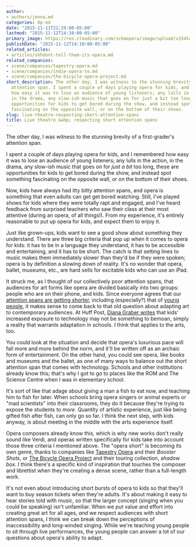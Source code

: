 ```yaml
---
author:
- authors/jenna.md
categories: Op-ed
date: "2015-11-11T21:29:00-05:00"
lastmod: "2015-11-12T14:10:00-05:00"
primary_image: https://res.cloudinary.com/schmopera/image/upload/v1545409169/media/webhook-uploads/1447355213658/2015-11-12%20-%20Attention%20Span.jpg.jpg
publishDate: "2015-11-12T14:10:00-05:00"
related_articles:
- articles/shhdont-tell-them-its-opera.md
related_companies:
- scene/companies/tapestry-opera.md
- scene/companies/indie-opera-to.md
- scene/companies/the-bicycle-opera-project.md
short_description: The other day, I was witness to the stunning brevity of a first-grader&#039;s
  attention span. I spent a couple of days playing opera for kids, and I remembered
  how easy it was to lose an audience of young listeners; any lulls in the action,
  in the drama, any slow-ish music that goes on for just a bit too long, these are
  opportunities for kids to get bored during the show, and instead spot something
  fascinating on the opposite wall, or on the bottom of their shoes.
slug: live-theatre-respecting-short-attention-spans
title: Live theatre &amp; respecting short attention spans
---
```


The other day, I was witness to the stunning brevity of a first-grader's attention span.


I spent a couple of days playing opera for kids, and I remembered how easy it was to lose an audience of young listeners; any lulls in the action, in the drama, any slow-ish music that goes on for *just a bit* too long, these are opportunities for kids to get bored during the show, and instead spot something fascinating on the opposite wall, or on the bottom of their shoes.

Now, kids have always had itty bitty attention spans, and opera is something that even adults can get get bored watching. Still, I've played shows for kids where they were totally rapt and engaged, and I've heard feedback from surprised teachers who saw their class at their most attentive (during an opera, of all things!). From my experience, it's entirely reasonable to put up opera for kids, and expect them to enjoy it. 

Just like grown-ups, kids want to see a good show about something they understand. There are three big criteria that pop up when it comes to opera for kids: it has to be in a language they understand, it has to be accessible and entertaining, and it has to be short. The catch is that setting lines to music makes them immediately slower than they'd be if they were spoken; opera is by definition a slowing down of reality. It's no wonder that opera, ballet, museums, etc., are hard sells for excitable kids who can use an iPad.

It struck me, as I thought of our collectively poor attention spans, that audiences for art forms like opera are divided basically into two groups: people who are on their phone, and kids. Since everyone agrees that our [attention spans are getting shorter](http://www.telegraph.co.uk/news/science/science-news/11607315/Humans-have-shorter-attention-span-than-goldfish-thanks-to-smartphones.html), including (especially?) that of [young people](http://www.huffingtonpost.com/diana-graber/kids-tech-and-those-shrinking-attention-spans_b_4870655.html), it makes sense to come back to that old question about adapting art to contemporary audiences. At Huff Post, [Diana Graber writes](http://www.huffingtonpost.com/diana-graber/kids-tech-and-those-shrinking-attention-spans_b_4870655.html) that kids' increased exposure to technology may not be something to bemoan, simply a reality that warrants adaptation in schools. I think that applies to the arts, too.

You could look at the situation and decide that opera's luxurious pace will fall more and more behind the norm, and it'll be written off as an archaic form of entertainment. On the other hand, you could see opera, like books and museums and the ballet, as one of many ways to balance out the short attention span that comes with technology. Schools and other institutions already know this; that's why I got to go to places like the ROM and The Science Centre when I was in elementary school. 

It's sort of like that adage about giving a man a fish to eat now, and teaching him to fish for later. When schools bring opera singers or animal experts or "mad scientists" into their classrooms, they do it because they're trying to expose the students to *more*. Quantity of artistic experience, just like being gifted fish after fish, can only go so far. I think the next step, with kids anyway, is about meeting in the middle with the arts experience itself.

Opera composers already know this, which is why new works don't really sound like Verdi, and operas written specifically for kids take into account those three criteria I mentioned above. The "opera short" is becoming its own genre, thanks to companies like [Tapestry Opera](/scene/companies/tapestry-opera/) and their *Booster Shots*, or [The Bicycle Opera Project](/scene/companies/the-bicycle-opera-project/) and their touring collection, *shadow box*. I think there's a specific kind of inspiration that touches the composer and librettist when they're creating a dense scene, rather than a full-length work. 

It's not even about introducing short bursts of opera to kids so that they'll want to buy season tickets when they're adults. It's about making it easy to hear stories told with music, so that the larger concept (singing when you could be speaking) isn't unfamiliar. When we put value and effort into creating great art for all ages, *and* we respect audiences with short attention spans, I think we can break down the perceptions of inaccessibility and long-winded singing. While we're teaching young people to sit through live performances, the young people can answer a lot of our questions about opera's ability to adapt.
